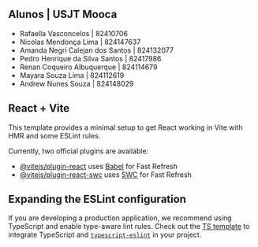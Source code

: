 ## Alunos | USJT Mooca
- Rafaella Vasconcelos | 82410706
- Nicolas Mendonça Lima | 824147637
- ⁠Amanda Negri Calejan dos Santos | 824132077
- Pedro Henrique da Silva Santos | 82417986
- Renan Coqueiro Albuquerque | 824114679
- Mayara Souza Lima | 824112619
- ⁠Andrew Nunes Souza | 824148029



## React + Vite

This template provides a minimal setup to get React working in Vite with HMR and some ESLint rules.

Currently, two official plugins are available:

- [@vitejs/plugin-react](https://github.com/vitejs/vite-plugin-react/blob/main/packages/plugin-react/README.md) uses [Babel](https://babeljs.io/) for Fast Refresh
- [@vitejs/plugin-react-swc](https://github.com/vitejs/vite-plugin-react-swc) uses [SWC](https://swc.rs/) for Fast Refresh

## Expanding the ESLint configuration

If you are developing a production application, we recommend using TypeScript and enable type-aware lint rules. Check out the [TS template](https://github.com/vitejs/vite/tree/main/packages/create-vite/template-react-ts) to integrate TypeScript and [`typescript-eslint`](https://typescript-eslint.io) in your project.
